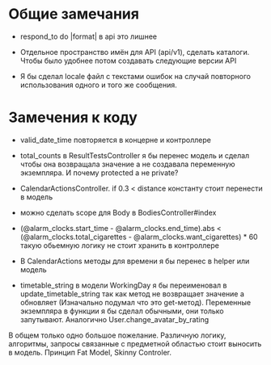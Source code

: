 # Общие замечания

 - respond_to do |format| в api это лишнее

 - Отдельное пространство имён для API (api/v1), сделать каталоги. Чтобы было удобнее потом создавать следующие версии API

 - Я бы сделал locale файл c текстами ошибок на случай повторного использования одного и того же сообщения.

# Замечения к коду

 - valid_date_time повторяется в концерне и контроллере

 - total_counts в ResultTestsController я бы перенес модель и сделал чтобы она возвращала значение а не создавала переменную экземпляра. И почему protected а не  private?

 - CalendarActionsController. if 0.3 < distance константу стоит перенести в модель

 - можно сделать scope для Body в BodiesController#index

 - (@alarm_clocks.start_time - @alarm_clocks.end_time).abs < (@alarm_clocks.total_cigarettes - @alarm_clocks.want_cigarettes) * 60 такую обьемную логику не стоит хранить в контроллере

 - В CalendarActions методы для времени я бы перенес в helper или модель

 - timetable_string в модели  WorkingDay я бы переименовал в update_timetable_string так как метод не возвращает значение а обновляет (Изначально подумал что это get-метод). Переменные экземпляра в функции я бы сделал обычными, они только запутывают. Аналогично User.change_avatar_by_rating

В общем только одно большое пожелание. Различную логику, алгоритмы, запросы связанные с предметной областью стоит выносить в модель. Принцип Fat Model, Skinny Controler.
